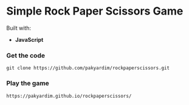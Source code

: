 # Simple Rock Paper Scissors Game

Built with:

  - <strong>JavaScript</strong>
  

### Get the code

    git clone https://github.com/pakyardim/rockpaperscissors.git

### Play the game

    https://pakyardim.github.io/rockpaperscissors/

